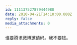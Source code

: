 ```yaml
---
id: 111137527879444988
date: 2010-04-21T14:10:00.000Z
reply: false
media_attachments: 0
---
```


谁要腾讯微博邀请码。我不要钱。 ​​​​


